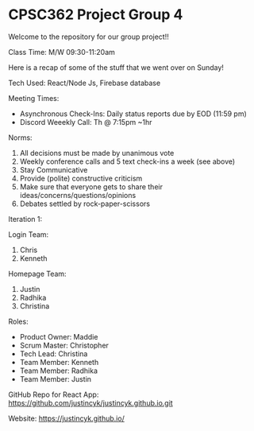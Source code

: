# CPSC362 Project Group 4

Welcome to the repository for our group project!! 

Class Time: M/W 09:30-11:20am

Here is a recap of some of the stuff that we went over on Sunday!

Tech Used: 
React/Node Js, Firebase database 

Meeting Times:

  - Asynchronous Check-Ins: Daily status reports due by EOD (11:59 pm)
  - Discord Weeekly Call: Th @ 7:15pm ~1hr
  
Norms:
  1. All decisions must be made by unanimous vote
  2. Weekly conference calls and 5 text check-ins a week (see above)
  3. Stay Communicative
  4. Provide (polite) constructive criticism
  5. Make sure that everyone gets to share their ideas/concerns/questions/opinions
  6. Debates settled by rock-paper-scissors


Iteration 1:

Login Team:
  1. Chris
  2. Kenneth
 
Homepage Team:
  1. Justin
  2. Radhika
  3. Christina

Roles:
   - Product Owner: Maddie
   - Scrum Master: Christopher 
   - Tech Lead: Christina
   - Team Member: Kenneth 
   - Team Member: Radhika 
   - Team Member: Justin 

GitHub Repo for React App:
  https://github.com/justincyk/justincyk.github.io.git

Website:
  https://justincyk.github.io/
  

